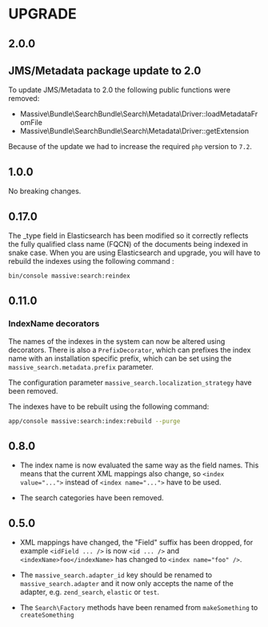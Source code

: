 # UPGRADE

## 2.0.0

## JMS/Metadata package update to 2.0

To update JMS/Metadata to 2.0 the following public functions were removed:

 - Massive\Bundle\SearchBundle\Search\Metadata\Driver::loadMetadataFromFile
 - Massive\Bundle\SearchBundle\Search\Metadata\Driver::getExtension

Because of the update we had to increase the required `php` version to `7.2`.

## 1.0.0

No breaking changes.

## 0.17.0

The _type field in Elasticsearch has been modified so it correctly reflects the fully qualified
class name (FQCN) of the documents being indexed in snake case. When you are using Elasticsearch
and upgrade, you will have to rebuild the indexes using the following command :

```bash
bin/console massive:search:reindex
```

## 0.11.0

### IndexName decorators

The names of the indexes in the system can now be altered using decorators. There
is also a `PrefixDecorator`, which can prefixes the index name with an installation
specific prefix, which can be set using the `massive_search.metadata.prefix`
parameter.

The configuration parameter `massive_search.localization_strategy` have been removed.

The indexes have to be rebuilt using the following command:

```bash
app/console massive:search:index:rebuild --purge
```

## 0.8.0

- The index name is now evaluated the same way as the field names. This means
  that the current XML mappings also change, so ``<index value="...">`` instead
  of ``<index name="...">`` have to be used.

- The search categories have been removed.

## 0.5.0

- XML mappings have changed, the "Field" suffix has been dropped, for example
  ``<idField ... />`` is now ``<id ... />`` and ``<indexName>foo</indexName>``
  has changed to ``<index name="foo" />``.

- The `massive_search.adapter_id` key should be renamed to
  `massive_search.adapter` and it now only accepts the name of the adapter,
  e.g. `zend_search`, `elastic` or `test`.

- The `Search\Factory` methods have been renamed from `makeSomething` to
  `createSomething`
